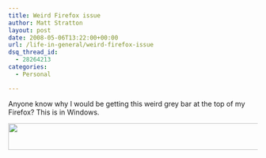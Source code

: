 ```yaml
---
title: Weird Firefox issue
author: Matt Stratton
layout: post
date: 2008-05-06T13:22:00+00:00
url: /life-in-general/weird-firefox-issue
dsq_thread_id:
  - 28264213
categories:
  - Personal

---
```

Anyone know why I would be getting this weird grey bar at the top of my Firefox? This is in Windows.

[<img width="600" height="54" src="http://farm3.static.flickr.com/2005/2471700218_4c66b5b905_b.jpg" alt="" />][1]

 [1]: http://farm3.static.flickr.com/2005/2471700218_4c66b5b905_b.jpg